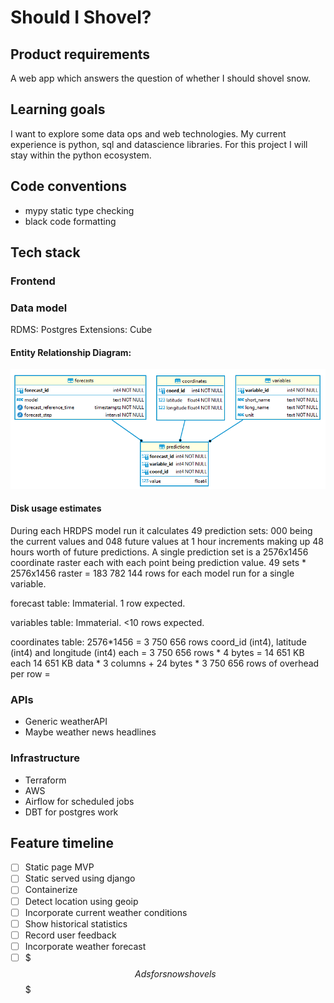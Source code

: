 # Should I Shovel?


## Product requirements
A web app which answers the question of whether I should shovel snow.

## Learning goals
I want to explore some data ops and web technologies. My current experience is python, sql and datascience libraries.
For this project I will stay within the python ecosystem.

## Code conventions
* mypy static type checking
* black code formatting

## Tech stack
### Frontend


### Data model
RDMS: Postgres
Extensions: Cube

#### Entity Relationship Diagram:
![ERD](./images/ERD.png)

#### Disk usage estimates
During each HRDPS model run it calculates 49 prediction sets: 000 being the current values and 048 future values at 1 hour increments making up 48 hours worth of future predictions. A single prediction set is a 2576x1456 coordinate raster each with each point being prediction value. 49 sets * 2576x1456 raster = 183 782 144 rows for each model run for a single variable.

forecast table:
Immaterial. 1 row expected.

variables table:
Immaterial. <10 rows expected.

coordinates table:
2576*1456 = 3 750 656 rows
coord_id (int4), latitude (int4) and longitude (int4) each = 3 750 656 rows * 4 bytes = 14 651 KB each
14 651 KB data * 3 columns + 24 bytes * 3 750 656 rows of overhead per row =




### APIs
* Generic weatherAPI
* Maybe weather news headlines

### Infrastructure
* Terraform
* AWS
* Airflow for scheduled jobs
* DBT for postgres work

## Feature timeline
- [ ] Static page MVP
- [ ] Static served using django
- [ ] Containerize
- [ ] Detect location using geoip
- [ ] Incorporate current weather conditions
- [ ] Show historical statistics
- [ ] Record user feedback
- [ ] Incorporate weather forecast
- [ ] $$$Ads for snow shovels$$$
